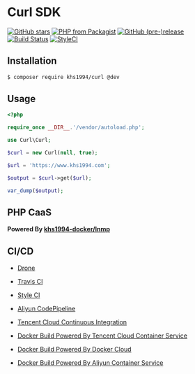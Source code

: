# Curl SDK

[![GitHub stars](https://img.shields.io/github/stars/khs1994-php/curl.svg?style=social&label=Stars)](https://github.com/khs1994-php/curl) [![PHP from Packagist](https://img.shields.io/packagist/php-v/khs1994/curl.svg)](https://packagist.org/packages/khs1994/curl) [![GitHub (pre-)release](https://img.shields.io/github/release/khs1994-php/curl/all.svg)](https://github.com/khs1994-php/curl/releases) [![Build Status](https://travis-ci.org/khs1994-php/curl.svg?branch=master)](https://travis-ci.org/khs1994-php/curl) [![StyleCI](https://styleci.io/repos/116448226/shield?branch=master)](https://styleci.io/repos/116448226)

## Installation

```bash
$ composer require khs1994/curl @dev
```

## Usage

```php
<?php

require_once __DIR__.'/vendor/autoload.php';

use Curl\Curl;

$curl = new Curl(null, true);

$url = 'https://www.khs1994.com';

$output = $curl->get($url);

var_dump($output);
```

## PHP CaaS

**Powered By [khs1994-docker/lnmp](https://github.com/khs1994-docker/lnmp)**

## CI/CD

* [Drone](https://www.khs1994.com/categories/CI/Drone/)

* [Travis CI](https://travis-ci.org/khs1994-php/curl)

* [Style CI](https://styleci.io/repos/116448226)

* [Aliyun CodePipeline](https://www.aliyun.com/product/codepipeline)

* [Tencent Cloud Continuous Integration](https://cloud.tencent.com/product/cci)

* [Docker Build Powered By Tencent Cloud Container Service](https://cloud.tencent.com/product/ccs)

* [Docker Build Powered By Docker Cloud](https://cloud.docker.com)

* [Docker Build Powered By Aliyun Container Service](https://www.aliyun.com/product/containerservice)
